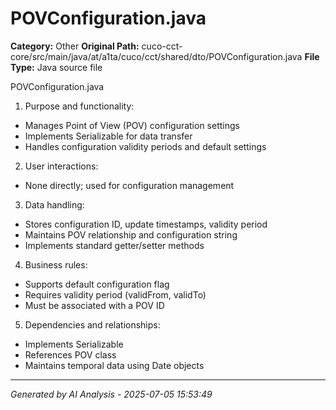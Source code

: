 # POVConfiguration.java

**Category:** Other
**Original Path:** cuco-cct-core/src/main/java/at/a1ta/cuco/cct/shared/dto/POVConfiguration.java
**File Type:** Java source file

POVConfiguration.java

1. Purpose and functionality:
- Manages Point of View (POV) configuration settings
- Implements Serializable for data transfer
- Handles configuration validity periods and default settings

2. User interactions:
- None directly; used for configuration management

3. Data handling:
- Stores configuration ID, update timestamps, validity period
- Maintains POV relationship and configuration string
- Implements standard getter/setter methods

4. Business rules:
- Supports default configuration flag
- Requires validity period (validFrom, validTo)
- Must be associated with a POV ID

5. Dependencies and relationships:
- Implements Serializable
- References POV class
- Maintains temporal data using Date objects

---
*Generated by AI Analysis - 2025-07-05 15:53:49*
